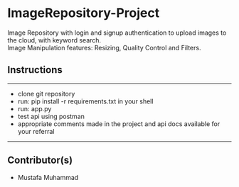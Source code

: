 # ImageRepository-Project
Image Repository with login and signup authentication to upload images to the cloud, with keyword search.
<br>
Image Manipulation features: Resizing, Quality Control and Filters.
<br>
## Instructions
---
- clone git repository
- run: pip install -r requirements.txt in your shell
- run: app.py
- test api using postman
- appropriate comments made in the project and api docs available for your referral
---

## Contributor(s)
- Mustafa Muhammad 
